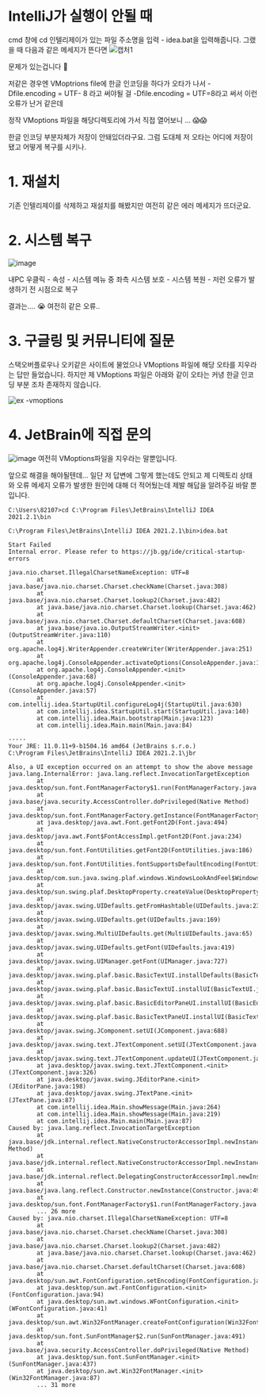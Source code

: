 # IntelliJ가 실행이 안될 때
cmd 창에 cd 인텔리제이가 있는 파일 주소명을 입력 - idea.bat을 입력해줍니다.
그랬을 때 다음과 같은 메세지가 뜬다면
![캡처1](https://user-images.githubusercontent.com/79133602/133450360-9bc07df4-53c9-466e-a3c3-ab91b6f3f093.PNG)

문제가 있는겁니다 👿

저같은 경우엔 VMoptrions file에 한글 인코딩을 하다가 오타가 나서 
-Dfile.encoding = UTF- 8 라고 써야될 걸 -Dfile.encoding = UTF=8라고 써서 이런 오류가 난거 같은데

정작 VMoptions 파일을 해당디렉토리에 가서 직접 열어보니 ... 
😱😱

한글 인코딩 부분자체가 저장이 안돼있더라구요.
그럼 도대체 저 오타는 어디에 저장이 됐고 어떻게 복구를 시키나.

# 1. 재설치

기존 인텔리제이를 삭제하고 재설치를 해봤지만 여전히 같은 에러 메세지가 뜨더군요.

# 2. 시스템 복구 

![image](https://user-images.githubusercontent.com/79133602/133452704-8baa0642-dcc1-4a4c-be11-7de698fe86b9.png)

내PC 우클릭 - 속성 - 시스템 메뉴 중 좌측 시스템 보호 - 시스템 복원 - 저런 오류가 발생하기 전 시점으로 복구

결과는.... 😭 여전히 같은 오류.. 

# 3. 구글링 및 커뮤니티에 질문

스택오버플로우나 오키같은 사이트에 물었으나 VMoptions 파일에 해당 오타를 지우라는 답만 들었습니다. 
하지만 제 VMoptions 파일은 아래와 같이 오타는 커녕 한글 인코딩 부분 조차 존재하지 않습니다. 

![ex -vmoptions](https://user-images.githubusercontent.com/79133602/133453546-2e67903e-1114-4838-af21-49c61d979b2d.PNG)

# 4. JetBrain에 직접 문의 
![image](https://user-images.githubusercontent.com/79133602/133453808-3ab5afa1-d88b-46db-904c-2cccf1645eb2.png)
여전히 VMoptions파일을 지우라는 말뿐입니다. 

앞으로 해결을 해야될텐데... 일단 저 답변에 그렇게 했는데도 안되고 제 디렉토리 상태와 오류 메세지 오류가 발생한 원인에 대해 더 적어뒀는데 제발 해답을 알려주길 바랄 뿐입니다.


```
C:\Users\82107>cd C:\Program Files\JetBrains\IntelliJ IDEA 2021.2.1\bin

C:\Program Files\JetBrains\IntelliJ IDEA 2021.2.1\bin>idea.bat

Start Failed
Internal error. Please refer to https://jb.gg/ide/critical-startup-errors

java.nio.charset.IllegalCharsetNameException: UTF=8
        at java.base/java.nio.charset.Charset.checkName(Charset.java:308)
        at java.base/java.nio.charset.Charset.lookup2(Charset.java:482)
        at java.base/java.nio.charset.Charset.lookup(Charset.java:462)
        at java.base/java.nio.charset.Charset.defaultCharset(Charset.java:608)
        at java.base/java.io.OutputStreamWriter.<init>(OutputStreamWriter.java:110)
        at org.apache.log4j.WriterAppender.createWriter(WriterAppender.java:251)
        at org.apache.log4j.ConsoleAppender.activateOptions(ConsoleAppender.java:141)
        at org.apache.log4j.ConsoleAppender.<init>(ConsoleAppender.java:68)
        at org.apache.log4j.ConsoleAppender.<init>(ConsoleAppender.java:57)
        at com.intellij.idea.StartupUtil.configureLog4j(StartupUtil.java:630)
        at com.intellij.idea.StartupUtil.start(StartupUtil.java:140)
        at com.intellij.idea.Main.bootstrap(Main.java:123)
        at com.intellij.idea.Main.main(Main.java:84)

-----
Your JRE: 11.0.11+9-b1504.16 amd64 (JetBrains s.r.o.)
C:\Program Files\JetBrains\IntelliJ IDEA 2021.2.1\jbr

Also, a UI exception occurred on an attempt to show the above message
java.lang.InternalError: java.lang.reflect.InvocationTargetException
        at java.desktop/sun.font.FontManagerFactory$1.run(FontManagerFactory.java:86)
        at java.base/java.security.AccessController.doPrivileged(Native Method)
        at java.desktop/sun.font.FontManagerFactory.getInstance(FontManagerFactory.java:74)
        at java.desktop/java.awt.Font.getFont2D(Font.java:494)
        at java.desktop/java.awt.Font$FontAccessImpl.getFont2D(Font.java:234)
        at java.desktop/sun.font.FontUtilities.getFont2D(FontUtilities.java:186)
        at java.desktop/sun.font.FontUtilities.fontSupportsDefaultEncoding(FontUtilities.java:369)
        at java.desktop/com.sun.java.swing.plaf.windows.WindowsLookAndFeel$WindowsFontProperty.configureValue(WindowsLookAndFeel.java:2240)
        at java.desktop/sun.swing.plaf.DesktopProperty.createValue(DesktopProperty.java:159)
        at java.desktop/javax.swing.UIDefaults.getFromHashtable(UIDefaults.java:239)
        at java.desktop/javax.swing.UIDefaults.get(UIDefaults.java:169)
        at java.desktop/javax.swing.MultiUIDefaults.get(MultiUIDefaults.java:65)
        at java.desktop/javax.swing.UIDefaults.getFont(UIDefaults.java:419)
        at java.desktop/javax.swing.UIManager.getFont(UIManager.java:727)
        at java.desktop/javax.swing.plaf.basic.BasicTextUI.installDefaults(BasicTextUI.java:317)
        at java.desktop/javax.swing.plaf.basic.BasicTextUI.installUI(BasicTextUI.java:803)
        at java.desktop/javax.swing.plaf.basic.BasicEditorPaneUI.installUI(BasicEditorPaneUI.java:90)
        at java.desktop/javax.swing.plaf.basic.BasicTextPaneUI.installUI(BasicTextPaneUI.java:82)
        at java.desktop/javax.swing.JComponent.setUI(JComponent.java:688)
        at java.desktop/javax.swing.text.JTextComponent.setUI(JTextComponent.java:342)
        at java.desktop/javax.swing.text.JTextComponent.updateUI(JTextComponent.java:352)
        at java.desktop/javax.swing.text.JTextComponent.<init>(JTextComponent.java:326)
        at java.desktop/javax.swing.JEditorPane.<init>(JEditorPane.java:198)
        at java.desktop/javax.swing.JTextPane.<init>(JTextPane.java:87)
        at com.intellij.idea.Main.showMessage(Main.java:264)
        at com.intellij.idea.Main.showMessage(Main.java:219)
        at com.intellij.idea.Main.main(Main.java:87)
Caused by: java.lang.reflect.InvocationTargetException
        at java.base/jdk.internal.reflect.NativeConstructorAccessorImpl.newInstance0(Native Method)
        at java.base/jdk.internal.reflect.NativeConstructorAccessorImpl.newInstance(NativeConstructorAccessorImpl.java:62)
        at java.base/jdk.internal.reflect.DelegatingConstructorAccessorImpl.newInstance(DelegatingConstructorAccessorImpl.java:45)
        at java.base/java.lang.reflect.Constructor.newInstance(Constructor.java:490)
        at java.desktop/sun.font.FontManagerFactory$1.run(FontManagerFactory.java:84)
        ... 26 more
Caused by: java.nio.charset.IllegalCharsetNameException: UTF=8
        at java.base/java.nio.charset.Charset.checkName(Charset.java:308)
        at java.base/java.nio.charset.Charset.lookup2(Charset.java:482)
        at java.base/java.nio.charset.Charset.lookup(Charset.java:462)
        at java.base/java.nio.charset.Charset.defaultCharset(Charset.java:608)
        at java.desktop/sun.awt.FontConfiguration.setEncoding(FontConfiguration.java:142)
        at java.desktop/sun.awt.FontConfiguration.<init>(FontConfiguration.java:94)
        at java.desktop/sun.awt.windows.WFontConfiguration.<init>(WFontConfiguration.java:41)
        at java.desktop/sun.awt.Win32FontManager.createFontConfiguration(Win32FontManager.java:179)
        at java.desktop/sun.font.SunFontManager$2.run(SunFontManager.java:491)
        at java.base/java.security.AccessController.doPrivileged(Native Method)
        at java.desktop/sun.font.SunFontManager.<init>(SunFontManager.java:437)
        at java.desktop/sun.awt.Win32FontManager.<init>(Win32FontManager.java:87)
        ... 31 more
```
